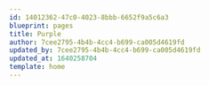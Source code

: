 ```yaml
---
id: 14012362-47c0-4023-8bbb-6652f9a5c6a3
blueprint: pages
title: Purple
author: 7cee2795-4b4b-4cc4-b699-ca005d4619fd
updated_by: 7cee2795-4b4b-4cc4-b699-ca005d4619fd
updated_at: 1640258704
template: home
---
```

